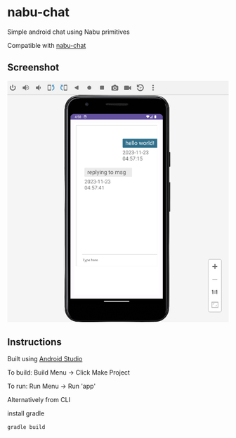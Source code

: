 # nabu-chat

Simple android chat using Nabu primitives

Compatible with [nabu-chat](https://github.com/Peergos/nabu-chat)

## Screenshot

![Chat](screenshot.png)


## Instructions

Built using [Android Studio](https://developer.android.com/studio)

To build: Build Menu -> Click Make Project

To run: Run Menu -> Run 'app'



Alternatively from CLI

install gradle

```
gradle build
```